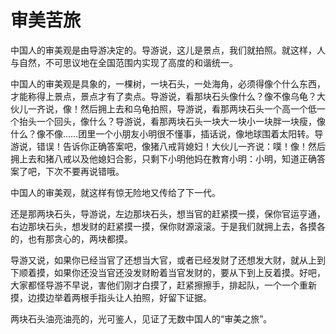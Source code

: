 # 审美苦旅

中国人的审美观是由导游决定的。导游说，这儿是景点，我们就拍照。就这样，人与自然，不可思议地在全国范围内实现了高度的和谐统一。 

中国人的审美观是具象的，一棵树，一块石头，一处海角，必须得像个什么东西，才能称得上景点，景点才有了卖点。导游说，看那块石头像什么？像不像乌龟？大伙儿一齐说，像！然后拥上去和乌龟拍照，导游说，看那两块石头一个高一个低一个抬头一个回头，像什么？导游说，看那两块石头一块大一块小一块胖一块瘦，像什么？像不像……团里一个小朋友小明很不懂事，插话说，像地球围着太阳转。导游说，错误！告诉你正确答案吧，像猪八戒背媳妇！大伙儿一齐说：噗！像！然后拥上去和猪八戒以及他媳妇合影，只剩下小明他妈在教育小明：小明，知道正确答案了吧，下次不要再说错哦。 

中国人的审美观，就这样有惊无险地又传给了下一代。 

还是那两块石头，导游说，左边那块石头，想当官的赶紧摸一摸，保你官运亨通，右边那块石头，想发财的赶紧摸一摸，保你财源滚滚。于是我们就拥上去，各摸各的，也有那贪心的，两块都摸。 

导游又说，如果你已经当官了还想当大官，或者已经发财了还想发大财，就从上到下顺着摸，如果你还没当官还没发财盼着当官发财的，要从下到上反着摸。好吧，大家都怪导游不早说，害他们刚才白摸了，赶紧擦擦手，排起队，一个一个重新摸，边摸边举着两根手指头让人拍照，好留下证据。 

两块石头油亮油亮的，光可鉴人，见证了无数中国人的“审美之旅”。